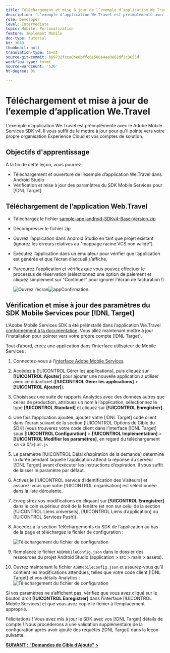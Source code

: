 ```yaml
---
title: Téléchargement et mise à jour de l’exemple d’application We.Travel
description: 'L’exemple d’application We.Travel est préimplémenté avec le Adobe Mobile Services SDK v4. Il vous suffit de le mettre à jour pour qu''il pointe vers votre propre organisation Experience Cloud et vos comptes de solution.   '
role: Developer
level: Intermediate
topic: Mobile, Personalization
feature: Implement Mobile
doc-type: tutorial
kt: 3040
thumbnail: null
translation-type: tm+mt
source-git-commit: b89732fcca0be8bffc6e580e4ae0e62df3c3655d
workflow-type: tm+mt
source-wordcount: '526'
ht-degree: 0%

---
```



# Téléchargement et mise à jour de l’exemple d’application We.Travel

L’exemple d’application We.Travel est préimplémenté avec le Adobe Mobile Services SDK v4. Il vous suffit de le mettre à jour pour qu&#39;il pointe vers votre propre organisation Experience Cloud et vos comptes de solution.

## Objectifs d&#39;apprentissage

À la fin de cette leçon, vous pourrez :

* Téléchargement et ouverture de l’exemple d’application We.Travel dans Android Studio
* Vérification et mise à jour des paramètres du SDK Mobile Services pour [!DNL Target]

## Téléchargement de l’application Web.Travel

* Téléchargez le fichier [sample-app-android-SDKv4-Base-Version.zip](assets/sample-app-android-SDKv4-Base-Version.zip)
* Décompresser le fichier zip
* Ouvrez l’application dans Android Studio en tant que projet existant (ignorez les erreurs relatives au &quot;mappage racine VCS non valide&quot;).
* Exécutez l’application dans un émulateur pour vérifier que l’application est générée et que l’écran d’accueil s’affiche.
* Parcourez l&#39;application et vérifiez que vous pouvez effectuer le processus de réservation (sélectionnez une option de paiement et cliquez simplement sur &quot;Continuer&quot; pour ignorer l&#39;écran de facturation !)

   ![Ouvrez l’écran ](assets/wetravel_homeScreen.png)![appConfirmation.](assets/wetravel_confirmationScreen.png)

## Vérification et mise à jour des paramètres du SDK Mobile Services pour [!DNL Target]

L’Adobe Mobile Services SDK a été préinstallé dans l’application We.Travel [conformément à la documentation](https://docs.adobe.com/content/help/en/mobile-services/android/getting-started-android/requirements.html). Vous allez maintenant mettre à jour l&#39;installation pour pointer vers votre propre compte [!DNL Target].

Tout d’abord, créez une application dans l’interface utilisateur de Mobile Services :

1. Connectez-vous à l&#39;[interface Adobe Mobile Services](https://mobilemarketing.adobe.com).
1. Accédez à [!UICONTROL Gérer les applications], puis cliquez sur **[!UICONTROL Ajouter]** pour ajouter une nouvelle application à utiliser avec ce didacticiel (**[!UICONTROL Gérer les applications]** > **[!UICONTROL Ajouter]**).
1. Choisissez une suite de rapports Analytics avec des données autres que celles de production, attribuez un nom à l’application, sélectionnez le type **[!UICONTROL Standard]** et cliquez sur **[!UICONTROL Enregistrer]**.
1. Une fois l’application ajoutée, ajoutez votre [!DNL Target] code client dans l’écran suivant de la section [!UICONTROL Options de Cible du SDK] (vous trouverez votre code client dans l’interface [!DNL Target] sous **[!UICONTROL Configuration]** > **[!UICONTROL Implémentation]** > **[!UICONTROL Modifier les paramètres]**, en regard du téléchargement &lt;a &lt;a 0/>).`at.js`
1. Le paramètre [!UICONTROL Délai d’expiration de la demande] détermine la durée pendant laquelle l’application attend la réponse du serveur [!DNL Target] avant d’exécuter les instructions d’expiration. Il vous suffit de laisser le paramètre par défaut.
1. Activez le [!UICONTROL service d’identification des Visiteurs] et assurez-vous que votre [!UICONTROL organisation] est sélectionnée dans la liste déroulante.
1. Enregistrez vos modifications en cliquant sur **[!UICONTROL Enregistrer]** dans le coin supérieur droit de la fenêtre (et non sur celui de la section [!UICONTROL Liens universels], [!UICONTROL Liens d’application] ou [!UICONTROL Services Push]).
1. Accédez à la section Téléchargements du SDK de l’application au bas de la page et téléchargez le fichier de configuration :

   ![Téléchargement du fichier de configuration](assets/config_file.jpg)

1. Remplacez le fichier `ADBMobileConfig.json` dans le dossier des ressources du projet Android Studio (application > src > main > assets).

1. Ouvrez maintenant le fichier `ADBMobileConfig.json` et assurez-vous qu’il contient les modifications attendues, telles que votre code client [!DNL Target] et vos détails Analytics :
   ![Téléchargement du fichier de configuration](assets/client_code.jpg)

Si vos paramètres ne s’affichent pas, vérifiez que vous avez cliqué sur le bouton droit **[!UICONTROL Enregistrer]** dans l’interface [!UICONTROL Mobile Services] et que vous avez copié le fichier à l’emplacement approprié.

Félicitations ! Vous avez mis à jour le SDK avec vos [!DNL Target] détails de compte ! Nous procéderons à une validation supplémentaire de la configuration après avoir ajouté des requêtes [!DNL Target] dans la leçon suivante.

**[SUIVANT : &quot;Demandes de Cible d’Ajoute&quot; >](add-requests.md)**
